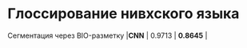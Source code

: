 # Глоссирование нивхского языка

Сегментация через BIO-разметку
|**CNN** |  0.9713    |        **0.8645**     |

